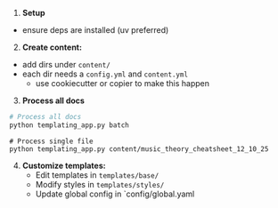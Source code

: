 1. **Setup**
- ensure deps are installed (uv preferred)

2. **Create content:**
- add dirs under `content/`
- each dir needs a `config.yml` and `content.yml`
  - use cookiecutter or copier to make this happen
3. **Process all docs**
  ```bash
  # Process all docs
  python templating_app.py batch
  ```

  ```
  # Process single file
  python templating_app.py content/music_theory_cheatsheet_12_10_25
  ```

4. **Customize templates:**
   - Edit templates in `templates/base/`
   - Modify styles in `templates/styles/`
   - Update global config in `config/global.yaml
```
```

```
```
